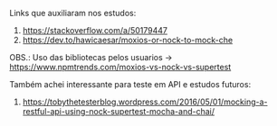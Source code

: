 Links que auxiliaram nos estudos:

1. https://stackoverflow.com/a/50179447
2. https://dev.to/hawicaesar/moxios-or-nock-to-mock-che

OBS.: Uso das bibliotecas pelos usuarios -> https://www.npmtrends.com/moxios-vs-nock-vs-supertest

Também achei interessante para teste em API e estudos futuros:

1. https://tobythetesterblog.wordpress.com/2016/05/01/mocking-a-restful-api-using-nock-supertest-mocha-and-chai/

